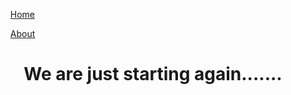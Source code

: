<html>
  <head>
  <title>The Cyber monk</title>
   
  </head><ul><a href="index.md">Home</a></ul> <ul><a href="index.md">About</a></ul></menue>
  </head>
  <body>
  <center><h1>We are just starting again.......</h1></center>
  </body>
</html>
